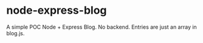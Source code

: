 node-express-blog
=================

A simple POC Node + Express Blog. No backend. Entries are just an array in blog.js.
